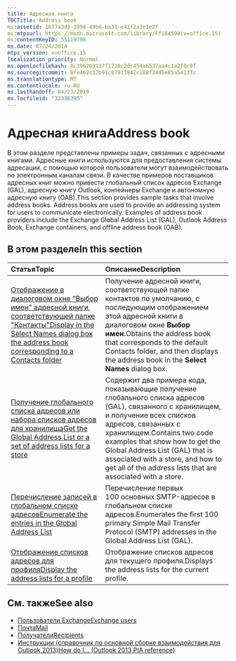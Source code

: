 ```yaml
---
title: Адресная книга
TOCTitle: Address book
ms:assetid: 1677a3d3-3994-49b6-ba31-e41f2a2e1e2f
ms:mtpsurl: https://msdn.microsoft.com/library/Ff184590(v=office.15)
ms:contentKeyID: 55119798
ms.date: 07/24/2014
mtps_version: v=office.15
localization_priority: Normal
ms.openlocfilehash: 8c396703137f1738c2dc454a6537aa4c1a2f8c9f
ms.sourcegitcommit: 8fe462c32b91c87911942c188f3445e85a54137c
ms.translationtype: MT
ms.contentlocale: ru-RU
ms.lasthandoff: 04/23/2019
ms.locfileid: "32336395"
---
```

# <a name="address-book"></a><span data-ttu-id="9b34e-102">Адресная книга</span><span class="sxs-lookup"><span data-stu-id="9b34e-102">Address book</span></span>

<span data-ttu-id="9b34e-p101">В этом разделе представлены примеры задач, связанных с адресными книгами. Адресные книги используются для предоставления системы адресации, с помощью которой пользователи могут взаимодействовать по электронным каналам связи. В качестве примеров поставщиков адресных книг можно привести глобальный список адресов Exchange (GAL), адресную книгу Outlook, контейнеры Exchange и автономную адресную книгу (OAB).</span><span class="sxs-lookup"><span data-stu-id="9b34e-p101">This section provides sample tasks that involve address books. Address books are used to provide an addressing system for users to communicate electronically. Examples of address book providers include the Exchange Global Address List (GAL), Outlook Address Book, Exchange containers, and offline address book (OAB).</span></span>

## <a name="in-this-section"></a><span data-ttu-id="9b34e-106">В этом разделе</span><span class="sxs-lookup"><span data-stu-id="9b34e-106">In this section</span></span>

|<span data-ttu-id="9b34e-107">Статья</span><span class="sxs-lookup"><span data-stu-id="9b34e-107">Topic</span></span>|<span data-ttu-id="9b34e-108">Описание</span><span class="sxs-lookup"><span data-stu-id="9b34e-108">Description</span></span>|
|:----|:----------|
|[<span data-ttu-id="9b34e-109">Отображение в диалоговом окне "Выбор имен" адресной книги, соответствующей папке "Контакты"</span><span class="sxs-lookup"><span data-stu-id="9b34e-109">Display in the Select Names dialog box the address book corresponding to a Contacts folder</span></span>](how-to-display-in-the-select-names-dialog-box-the-address-book-corresponding-to-a-contacts-folder.md)  |<span data-ttu-id="9b34e-110">Получение адресной книги, соответствующей папке контактов по умолчанию, с последующим отображением этой адресной книги в диалоговом окне **Выбор имен**.</span><span class="sxs-lookup"><span data-stu-id="9b34e-110">Obtains the address book that corresponds to the default Contacts folder, and then displays the address book in the **Select Names** dialog box.</span></span>|
|[<span data-ttu-id="9b34e-111">Получение глобального списка адресов или набора списков адресов для хранилища</span><span class="sxs-lookup"><span data-stu-id="9b34e-111">Get the Global Address List or a set of address lists for a store</span></span>](how-to-get-the-global-address-list-or-a-set-of-address-lists-for-a-store.md) |<span data-ttu-id="9b34e-112">Содержит два примера кода, показывающие получение глобального списка адресов (GAL), связанного с хранилищем, и получение всех списков адресов, связанных с хранилищем.</span><span class="sxs-lookup"><span data-stu-id="9b34e-112">Contains two code examples that show how to get the Global Address List (GAL) that is associated with a store, and how to get all of the address lists that are associated with a store.</span></span>|
|[<span data-ttu-id="9b34e-113">Перечисление записей в глобальном списке адресов</span><span class="sxs-lookup"><span data-stu-id="9b34e-113">Enumerate the entries in the Global Address List</span></span>](how-to-enumerate-the-entries-in-the-global-address-list.md)  |<span data-ttu-id="9b34e-114">Перечисление первых 100 основных SMTP-адресов в глобальном списке адресов.</span><span class="sxs-lookup"><span data-stu-id="9b34e-114">Enumerates the first 100 primary Simple Mail Transfer Protocol (SMTP) addresses in the Global Address List (GAL).</span></span>|
|[<span data-ttu-id="9b34e-115">Отображение списков адресов для профиля</span><span class="sxs-lookup"><span data-stu-id="9b34e-115">Display the address lists for a profile</span></span>](how-to-display-the-address-lists-for-a-profile.md)  |<span data-ttu-id="9b34e-116">Отображение списков адресов для текущего профиля.</span><span class="sxs-lookup"><span data-stu-id="9b34e-116">Displays the address lists for the current profile.</span></span>

## <a name="see-also"></a><span data-ttu-id="9b34e-117">См. также</span><span class="sxs-lookup"><span data-stu-id="9b34e-117">See also</span></span>

- [<span data-ttu-id="9b34e-118">Пользователи Exchange</span><span class="sxs-lookup"><span data-stu-id="9b34e-118">Exchange users</span></span>](exchange-users.md)
- [<span data-ttu-id="9b34e-119">Почта</span><span class="sxs-lookup"><span data-stu-id="9b34e-119">Mail</span></span>](mail.md)
- [<span data-ttu-id="9b34e-120">Получатели</span><span class="sxs-lookup"><span data-stu-id="9b34e-120">Recipients</span></span>](recipients.md)
- [<span data-ttu-id="9b34e-121">Инструкции (справочник по основной сборке взаимодействия для Outlook 2013)</span><span class="sxs-lookup"><span data-stu-id="9b34e-121">How do I... (Outlook 2013 PIA reference)</span></span>](how-do-i-outlook-2013-pia-reference.md)

